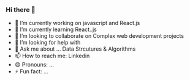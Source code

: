 ### Hi there 👋



- 🔭 I’m currently working on javascript and React.js
- 🌱 I’m currently learning  React..js
- 👯 I’m looking to collaborate on Complex web development projects
- 🤔 I’m looking for help with
- 💬 Ask me about ... Data Strcutures & Algorithms
- 📫 How to reach me: Linkedin
- 😄 Pronouns: ...
- ⚡ Fun fact: ...

